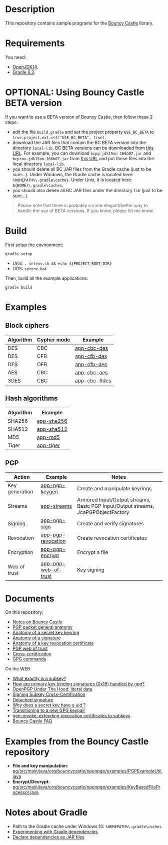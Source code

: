 # Description

This repository contains sample programs for the [Bouncy Castle](https://www.bouncycastle.org) library.

# Requirements

You need:
* [OpenJDK14](doc/java-version.md).
* [Gradle 6.3](doc/gradle-version.md).

# OPTIONAL: Using Bouncy Castle BETA version

If you want to use a BETA version of Bouncy Castle, then follow these 2 steps:

* edit the file `build.gradle` and set the project property `USE_BC_BETA` to `true`: `project.ext.set("USE_BC_BETA", true)`.
* download the JAR files that contain the BC BETA version into the directory `local-lib`.
  BC BETA versions can be downloaded from [this URL](https://downloads.bouncycastle.org/betas/).
  For example, you can download `bcpg-jdk15on-166b07.jar` and `bcprov-jdk15on-166b07.jar` from [this URL](https://downloads.bouncycastle.org/betas/)
  and put these files into the local directory `local-lib`.
* you should delete all BC JAR files from the Gradle cache (just to be sure...).
  Under Windows, the Gradle cache is located here: `%HOMEPATH%\.gradle\caches`.
  Under Unix, it is located here: `${HOME}\.gradle\caches`.
* you should also delete all BC JAR files under the directory `lib` (just to be sure...).

> Please note that there is probably a more elegant/better way to handle the use of BETA versions.
> If you know, please let me know.

# Build

First setup the environment:

    gradle setup
    
* Unix: `. setenv.sh && echo ${PROJECT_ROOT_DIR}`
* DOS: `setenv.bat`
    
Then, build all the example applications:

    gradle build
    
# Examples

## Block ciphers

| Algorithm | Cypher mode | Example                      |
|-----------|-------------|------------------------------|
| DES       | CBC         | [app-cbc-des](app-cbc-des)   |
| DES       | CFB         | [app-cfb-des](app-cfb-des)   |
| DES       | OFB         | [app-ofb-des](app-ofb-des)   |
| AES       | CBC         | [app-cbc-aes](app-cbc-aes)   |
| 3DES      | CBC         | [app-cbc-3des](app-cbc-3des) |

## Hash algorithms

| Algorithm | Example                      |
|-----------|------------------------------|
| SHA256    | [app-sha256](app-sha256)     |
| SHA512    | [app-sha512](app-sha512)     |
| MD5       | [app-md5](app-md5)           |
| Tiger     | [app-tiger](app-tiger)       |

## PGP

| Action               | Example                                        | Notes                                                                              |
|----------------------|------------------------------------------------|------------------------------------------------------------------------------------|
| Key generation       | [app-pgp-keygen](app-pgp-keygen)               | Create and manipulate keyrings                                                     |
| Streams              | [app-streams](app-streams)                     | Armored Input/Output streams, Basic PGP Input/Output streams, JcaPGPObjectFactory  |
| Signing              | [app-pgp-sign](app-pgp-sign)                   | Create and verify signatures                                                       |
| Revocation           | [app-pgp-revocation](app-pgp-revocation)       | Create revocation certificates                                                     |
| Encryption           | [app-pgp-encrypt](app-pgp-encrypt)             | Encrypt a file                                                                     |
| Web of trust         | [app-pgp-web-of-trust](app-pgp-web-of-trust)   | Key signing                                                                        |

# Documents

On this repository:

* [Notes on Bouncy Castle](doc/bouncy-castle-notes.md)
* [PGP packet general anatomy](doc/pgp-packet.md)
* [Anatomy of a secret key keyring](doc/pgp-packets-secret-keyring.md)
* [Anatomy of a signature](doc/pgp-packets-signature.md)
* [Anatomy of a key revocation certificate](doc/pgp-packets-revocation.md)
* [PGP web of trust](doc/pgp-web-of-trust.md)
* [Cross-certification](doc/cross-certify.md)
* [GPG commands](doc/gpg.md)

On the WEB

* [What exactly is a subkey?](https://security.stackexchange.com/questions/76940/what-exactly-is-a-subkey)
* [How are primary key binding signatures (0x19) handled by gpg?](https://lists.gnupg.org/pipermail/gnupg-users/2014-May/049794.html)
* [OpenPGP Under The Hood: literal data](https://under-the-hood.sequoia-pgp.org/literal-data/)
* [Signing Subkey Cross-Certification](https://gnupg.org/faq/subkey-cross-certify.html)
* [Detached signature](https://subversivebytes.wordpress.com/2013/12/10/pgp-cryptography-with-the-legion-of-the-bouncy-castle-part-5/)
* [Why does a secret key have a <ultimate> uid ?](https://unix.stackexchange.com/questions/407062/gpg-list-keys-command-outputs-uid-unknown-after-importing-private-key-onto)
* [Transitioning to a new GPG keypair](https://www.alessandromenti.it/blog/2017/01/transitioning-new-gpg-keypair.html)
* [gen-revoke: extending revocation certificates to subkeys](https://blogs.gentoo.org/mgorny/2019/02/20/gen-revoke-extending-revocation-certificates-to-subkeys/)
* [Bouncy Castle FAQ](http://www.bouncycastle.org/wiki/display/JA1/PGP+Questions)

# Examples from the Bouncy Castle repository

* **File and key manipulation**: [pg/src/main/java/org/bouncycastle/openpgp/examples/PGPExampleUtil.java](https://github.com/bcgit/bc-java/blob/master/pg/src/main/java/org/bouncycastle/openpgp/examples/PGPExampleUtil.java)
* **Encrypt/Decrypt**: [pg/src/main/java/org/bouncycastle/openpgp/examples/KeyBasedFileProcessor.java](https://github.com/bcgit/bc-java/blob/master/pg/src/main/java/org/bouncycastle/openpgp/examples/KeyBasedFileProcessor.java)

# Notes about Gradle

* Path to the Gradle cache under Windows 10: `%HOMEPATH%\.gradle\caches`
* [Experimenting with Gradle dependencies](https://alexfu.github.io/android/2017/11/07/experimenting-with-gradle-dependencies.html)
* [Declare dependencies as JAR files](https://docs.gradle.org/current/dsl/org.gradle.api.artifacts.dsl.DependencyHandler.html)
